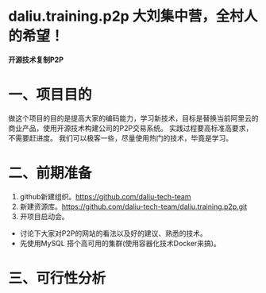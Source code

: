 # daliu.training.p2p 大刘集中营，全村人的希望！
**开源技术复制P2P**
# 一、项目目的
做这个项目的目的是提高大家的编码能力，学习新技术，目标是替换当前阿里云的商业产品，使用开源技术构建公司的P2P交易系统。
实践过程要高标准高要求，不需要赶进度。
我们可以极客一些，尽量使用热门的技术，毕竟是学习。
# 二、前期准备
1. github新建组织。https://github.com/daliu-tech-team
2. 新建资源库。https://github.com/daliu-tech-team/daliu.training.p2p.git
3. 开项目启动会。
-    讨论下大家对P2P的网站的看法以及好的建议、熟悉的技术。
-    先使用MySQL 搭个高可用的集群(使用容器化技术Docker来搞)。
# 三、可行性分析